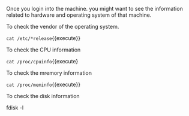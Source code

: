 
Once you login into the machine. you might want to see the information related to hardware and operating system of that machine.

To check the vendor of the operating system.

`cat /etc/*release`{{execute}} 

To check the CPU information

`cat /proc/cpuinfo`{{execute}

To check the mremory information 

`cat /proc/meminfo`{{execute}}

To check the disk information

fdisk -l

